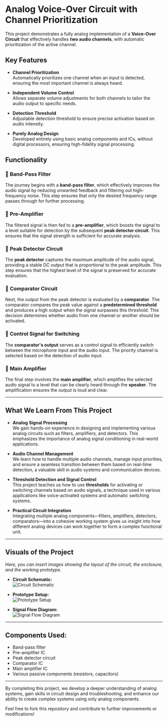 # **Analog Voice-Over Circuit with Channel Prioritization**

This project demonstrates a fully analog implementation of a **Voice-Over Circuit** that effectively handles **two audio channels**, with automatic prioritization of the active channel.

## **Key Features**

- **Channel Prioritization**  
  Automatically prioritizes one channel when an input is detected, ensuring the most important channel is always heard.

- **Independent Volume Control**  
  Allows separate volume adjustments for both channels to tailor the audio output to specific needs.

- **Detection Threshold**  
  Adjustable detection threshold to ensure precise activation based on audio intensity.

- **Purely Analog Design**  
  Developed entirely using basic analog components and ICs, without digital processors, ensuring high-fidelity signal processing.

## **Functionality**

### 🔰 **Band-Pass Filter**  
The journey begins with a **band-pass filter**, which effectively improves the audio signal by reducing unwanted feedback and filtering out high-frequency noise. This step ensures that only the desired frequency range passes through for further processing.

### 🔰 **Pre-Amplifier**  
The filtered signal is then fed to a **pre-amplifier**, which boosts the signal to a level suitable for detection by the subsequent **peak detector circuit**. This ensures that the signal strength is sufficient for accurate analysis.

### 🔰 **Peak Detector Circuit**  
The **peak detector** captures the maximum amplitude of the audio signal, providing a stable DC output that is proportional to the peak amplitude. This step ensures that the highest level of the signal is preserved for accurate evaluation.

### 🔰 **Comparator Circuit**  
Next, the output from the peak detector is evaluated by a **comparator**. The comparator compares the peak value against a **predetermined threshold** and produces a high output when the signal surpasses this threshold. This decision determines whether audio from one channel or another should be activated.

### 🔰 **Control Signal for Switching**  
The **comparator's output** serves as a control signal to efficiently switch between the microphone input and the audio input. The priority channel is selected based on the detection of audio input.

### 🔰 **Main Amplifier**  
The final step involves the **main amplifier**, which amplifies the selected audio signal to a level that can be clearly heard through the **speaker**. The amplification ensures the output is loud and clear.

---

## **What We Learn From This Project**

- **Analog Signal Processing**  
  We gain hands-on experience in designing and implementing various analog circuits such as filters, amplifiers, and detectors. This emphasizes the importance of analog signal conditioning in real-world applications.

- **Audio Channel Management**  
  We learn how to handle multiple audio channels, manage input priorities, and ensure a seamless transition between them based on real-time detection, a valuable skill in audio systems and communication devices.

- **Threshold Detection and Signal Control**  
  This project teaches us how to use **thresholds** for activating or switching channels based on audio signals, a technique used in various applications like voice-activated systems and automatic switching systems.

- **Practical Circuit Integration**  
  Integrating multiple analog components—filters, amplifiers, detectors, comparators—into a cohesive working system gives us insight into how different analog devices can work together to form a complex functional unit.

---

## **Visuals of the Project**

*Here, you can insert images showing the layout of the circuit, the enclosure, and the working prototype.*

- **Circuit Schematic:**  
  ![Circuit Schematic](path-to-your-schematic-image.jpg)
  
- **Prototype Setup:**  
  ![Prototype Setup](path-to-your-prototype-image.jpg)
  
- **Signal Flow Diagram:**  
  ![Signal Flow Diagram](path-to-your-flowchart-image.jpg)

---

## **Components Used:**
- Band-pass filter
- Pre-amplifier IC
- Peak detector circuit
- Comparator IC
- Main amplifier IC
- Various passive components (resistors, capacitors)

---

By completing this project, we develop a deeper understanding of analog systems, gain skills in circuit design and troubleshooting, and enhance our ability to create complex systems using only analog components.

Feel free to fork this repository and contribute to further improvements or modifications!

